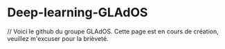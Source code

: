 # Deep-learning-GLAdOS

// Voici le github du groupe GLAdOS. Cette page est en cours de création, veuillez m'excuser pour la brièveté.
